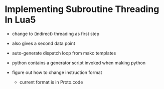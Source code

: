 # Implementing Subroutine Threading In Lua5

- change to (indirect) threading as first step
 - also gives a second data point
 - auto-generate dispatch loop from mako templates
  - python contains a generator script invoked when making python

- figure out how to change instruction format
  - current format is in Proto.code
